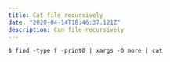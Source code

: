 ```yaml
---
title: Cat file recursively
date: "2020-04-14T18:46:37.121Z"
description: Can file recursively
---
```


```
$ find -type f -print0 | xargs -0 more | cat
```
